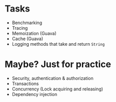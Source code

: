 # Tasks
* Benchmarking
* Tracing
* Memoization (Guava)
* Cache (Guava)
* Logging methods that take and return `String`

# Maybe? Just for practice
* Security, authentication & authorization
* Transactions
* Concurrency (Lock acquiring and releasing)
* Dependency injection
